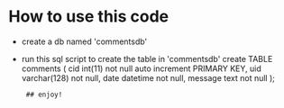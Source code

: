 # How to use this code

- create a db named 'commentsdb'

- run this sql script to create the table in 'commentsdb'
       create TABLE comments (
        cid int(11) not null auto increment PRIMARY KEY,
        uid varchar(128) not null,
        date datetime not null,
        message text not null
       );

       ## enjoy!